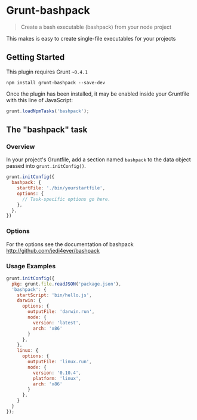 # Grunt-bashpack

> Create a bash executable (bashpack) from your node project

This makes is easy to create single-file executables for your projects

## Getting Started
This plugin requires Grunt `~0.4.1`

```shell
npm install grunt-bashpack --save-dev
```

Once the plugin has been installed, it may be enabled inside your Gruntfile with this line of JavaScript:

```js
grunt.loadNpmTasks('bashpack');
```

## The "bashpack" task

### Overview
In your project's Gruntfile, add a section named `bashpack` to the data object passed into `grunt.initConfig()`.

```js
grunt.initConfig({
  bashpack: {
    startFile: './bin/yourstartfile',
    options: {
      // Task-specific options go here.
    },
  },
})
```

### Options

For the options see the documentation of bashpack <http://github.com/jedi4ever/bashpack>

### Usage Examples

```js
grunt.initConfig({
  pkg: grunt.file.readJSON('package.json'),
  'bashpack': {
    startScript: 'bin/hello.js',
    darwin: {
      options: {
        outputFile: 'darwin.run',
        node: {
          version: 'latest',
          arch: 'x86'
        }
      },
    },
    linux: {
      options: {
        outputFile: 'linux.run',
        node: {
          version: '0.10.4',
          platform: 'linux',
          arch: 'x86'
        }
      },
    }
  }
});
```

